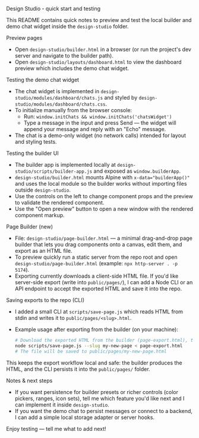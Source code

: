 Design Studio - quick start and testing

This README contains quick notes to preview and test the local builder and demo chat widget inside the `design-studio` folder.

Preview pages

- Open `design-studio/builder.html` in a browser (or run the project's dev server and navigate to the builder path).
- Open `design-studio/layouts/dashboard.html` to view the dashboard preview which includes the demo chat widget.

Testing the demo chat widget

- The chat widget is implemented in `design-studio/modules/dashboard/chats.js` and styled by `design-studio/modules/dashboard/chats.css`.
- To initialize manually from the browser console:
  - Run: `window.initChats && window.initChats('chatsWidget')`
  - Type a message in the input and press Send — the widget will append your message and reply with an "Echo" message.
- The chat is a demo-only widget (no network calls) intended for layout and styling tests.

Testing the builder UI

- The builder app is implemented locally at `design-studio/scripts/builder-app.js` and exposed as `window.builderApp`.
- `design-studio/builder.html` mounts Alpine with `x-data="builderApp()"` and uses the local module so the builder works without importing files outside `design-studio`.
- Use the controls on the left to change component props and the preview to validate the rendered component.
- Use the "Open preview" button to open a new window with the rendered component markup.

Page Builder (new)

- File: `design-studio/page-builder.html` — a minimal drag-and-drop page builder that lets you drag components onto a canvas, edit them, and export as an HTML file.
- To preview quickly run a static server from the repo root and open `design-studio/page-builder.html` (example: `npx http-server . -p 5174`).
- Exporting currently downloads a client-side HTML file. If you'd like server-side export (write into `public/pages/`), I can add a Node CLI or an API endpoint to accept the exported HTML and save it into the repo.

Saving exports to the repo (CLI)

- I added a small CLI at `scripts/save-page.js` which reads HTML from stdin and writes it to `public/pages/<slug>.html`.
- Example usage after exporting from the builder (on your machine):

  ```bash
  # Download the exported HTML from the builder (page-export.html), then run:
  node scripts/save-page.js --slug my-new-page < page-export.html
  # The file will be saved to public/pages/my-new-page.html
  ```

This keeps the export workflow local and safe: the builder produces the HTML, and the CLI persists it into the `public/pages/` folder.

Notes & next steps

- If you want persistence for builder presets or richer controls (color pickers, ranges, icon sets), tell me which feature you'd like next and I can implement it inside `design-studio`.
- If you want the demo chat to persist messages or connect to a backend, I can add a simple local storage adapter or server hooks.

Enjoy testing — tell me what to add next!
